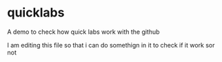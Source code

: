 # quicklabs
A demo to check how quick labs work with the github

I am editing this file so that i can do somethign in it to check if it work sor not
